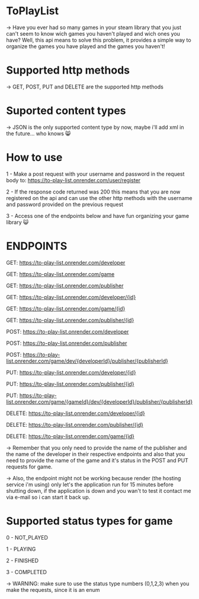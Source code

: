 # ToPlayList


-> Have you ever had so many games in your steam library that you just can't seem to know wich games you haven't played and wich ones you have? Well, this api means to solve this problem, it provides a simple way to organize the games you have played and the games you haven't!


# Supported http methods


-> GET, POST, PUT and DELETE are the supported http methods


# Suported content types


-> JSON is the only supported content type by now, maybe i'll add xml in the future... who knows :smile_cat:


# How to use


1 - Make a post request with your username and password in the request body to: https://to-play-list.onrender.com/user/register


2 - If the response code returned was 200 this means that you are now registered on the api and can use the other http methods with the username and password provided on the previous request


3 - Access one of the endpoints below and have fun organizing your game library :smiley_cat:



# ENDPOINTS



GET: https://to-play-list.onrender.com/developer


GET: https://to-play-list.onrender.com/game


GET: https://to-play-list.onrender.com/publisher


GET: https://to-play-list.onrender.com/developer/{id}


GET: https://to-play-list.onrender.com/game/{id}


GET: https://to-play-list.onrender.com/publisher/{id}


POST: https://to-play-list.onrender.com/developer


POST: https://to-play-list.onrender.com/publisher


POST: https://to-play-list.onrender.com/game/dev/{developerId}/publisher/{publisherId}


PUT: https://to-play-list.onrender.com/developer/{id}


PUT: https://to-play-list.onrender.com/publisher/{id}


PUT: https://to-play-list.onrender.com/game/{gameId}/dev/{developerId}/publisher/{publisherId}


DELETE: https://to-play-list.onrender.com/developer/{id}


DELETE: https://to-play-list.onrender.com/publisher/{id}


DELETE: https://to-play-list.onrender.com/game/{id}



-> Remember that you only need to provide the name of the publisher and the name of the developer in their respective endpoints and also that you need to provide the name of the game and it's status in the POST and PUT requests for game.

-> Also, the endpoint might not be working because render (the hosting service i'm using) only let's the application run for 15 minutes before shutting down, if the application is down and you wan't to test it contact me via e-mail so i can start it back up.

# Supported status types for game

0 - NOT_PLAYED


1 - PLAYING


2 - FINISHED


3 - COMPLETED

-> WARNING: make sure to use the status type numbers (0,1,2,3) when you make the requests, since it is an enum
